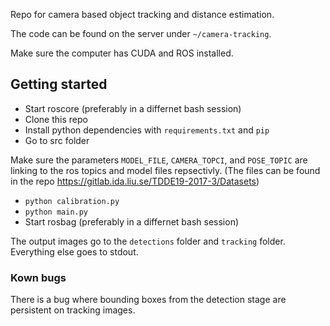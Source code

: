 Repo for camera based object tracking and distance estimation.

The code can be found on the server under `~/camera-tracking`. 

Make sure the computer has CUDA and ROS installed.

## Getting started

* Start roscore (preferably in a differnet bash session)
* Clone this repo
* Install python dependencies with  `requirements.txt` and `pip`
* Go to src folder

Make sure the parameters  `MODEL_FILE`, `CAMERA_TOPCI`, and `POSE_TOPIC` are linking to the ros topics and model files repsectivly. (The files can be found in the repo https://gitlab.ida.liu.se/TDDE19-2017-3/Datasets)

* `python calibration.py`
* `python main.py`
* Start rosbag (preferably in a differnet bash session)

The output images go to the `detections` folder and `tracking` folder. Everything else goes to stdout.

### Kown bugs
 There is a bug where bounding boxes from the detection stage are persistent on tracking images. 